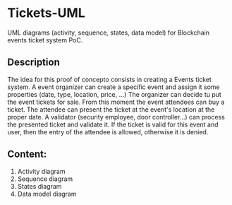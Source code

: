 # Tickets-UML
UML diagrams (activity, sequence, states, data model) for Blockchain events ticket system PoC.

## Description
The idea for this proof of concepto consists in creating a Events ticket system.
A event organizer can create a specific event and assign it some properties (date, type, location, price, ...)
The organizer can decide tu put the event tickets for sale. From this moment the event attendees can buy a ticket.
The attendee can present the ticket at the event's location at the proper date.
A validator (security employee, door controller...) can process the presented ticket and validate it.
If the ticket is valid for this event and user, then the entry of the attendee is allowed, otherwise it is denied.

## Content:
1. Activity diagram
2. Sequence diagram
3. States diagram
4. Data model diagram
